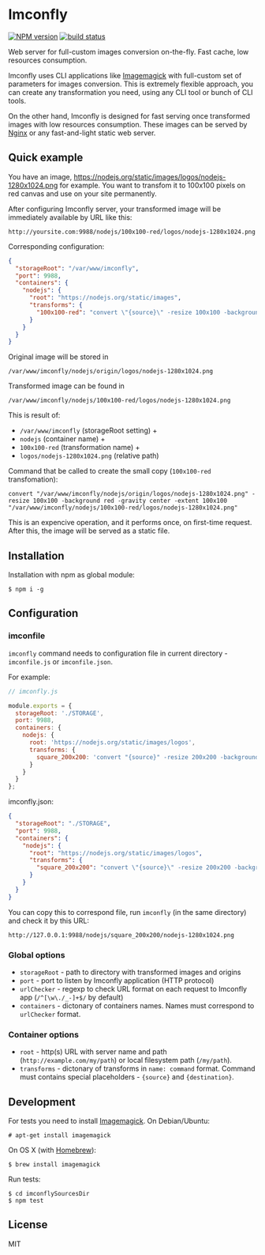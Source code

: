 Imconfly
========

[![NPM version][npm-image]][npm-url]
[![build status][travis-image]][travis-url]

Web server for full-custom images conversion on-the-fly. Fast cache, low resources consumption.

Imconfly uses CLI applications like [Imagemagick][imagemagick-url] with full-custom set of
parameters for images conversion. This is extremely flexible approach, you can create any transformation you
need, using any CLI tool or bunch of CLI tools.

On the other hand, Imconfly is designed for fast serving once transformed images with low resources consumption. These 
images can be served by [Nginx][nginx-url] or any fast-and-light static web server.

Quick example
-------------

You have an image, <https://nodejs.org/static/images/logos/nodejs-1280x1024.png> for example. You want to transfom 
it to 100x100 pixels on red canvas and use on your site permanently.

After configuring Imconfly server, your transformed image will be immediately available by URL like this:

```
http://yoursite.com:9988/nodejs/100x100-red/logos/nodejs-1280x1024.png
```

Corresponding configuration:
 
```json
{
  "storageRoot": "/var/www/imconfly",
  "port": 9988,
  "containers": {
    "nodejs": {
      "root": "https://nodejs.org/static/images",
      "transforms": {
        "100x100-red": "convert \"{source}\" -resize 100x100 -background red -gravity center -extent 100x100 \"{destination}\""
      }
    }
  }
}
```

Original image will be stored in

```
/var/www/imconfly/nodejs/origin/logos/nodejs-1280x1024.png
```

Transformed image can be found in 

```
/var/www/imconfly/nodejs/100x100-red/logos/nodejs-1280x1024.png
```

This is result of:

 * `/var/www/imconfly` (storageRoot setting) + 
 * `nodejs` (container name) + 
 * `100x100-red` (transformation name) + 
 * `logos/nodejs-1280x1024.png` (relative path) 

Command that be called to create the small copy (`100x100-red` transfomation):

```
convert "/var/www/imconfly/nodejs/origin/logos/nodejs-1280x1024.png" -resize 100x100 -background red -gravity center -extent 100x100 "/var/www/imconfly/nodejs/100x100-red/logos/nodejs-1280x1024.png"
```

This is an expencive operation, and it performs once, on first-time request. 
After this, the image will be served as a static file.

Installation
------------

Installation with npm as global module:

```
$ npm i -g
```

Configuration
-------------

### imconfile

``imconfly`` command needs to configuration file in current directory - ``imconfile.js`` or ``imconfile.json``. 

For example:

```javascript
// imconfly.js

module.exports = {
  storageRoot: './STORAGE',
  port: 9988,
  containers: {
    nodejs: {
      root: 'https://nodejs.org/static/images/logos',
      transforms: {
        square_200x200: 'convert "{source}" -resize 200x200 -background red -gravity center -extent 200x200 "{destination}"'
      }
    }
  }
};
```

imconfly.json:


```json
{
  "storageRoot": "./STORAGE",
  "port": 9988,
  "containers": {
    "nodejs": {
      "root": "https://nodejs.org/static/images/logos",
      "transforms": {
        "square_200x200": "convert \"{source}\" -resize 200x200 -background red -gravity center -extent 200x200 \"{destination}\""
      }
    }
  }
}
```

You can copy this to correspond file, run ``imconfly`` (in the same directory) and check it by this URL:

```
http://127.0.0.1:9988/nodejs/square_200x200/nodejs-1280x1024.png
```

### Global options

* ```storageRoot``` - path to directory with transformed images and origins
* ```port``` - port to listen by Imconfly application (HTTP protocol)
* ```urlChecker``` - regexp to check URL format on each request to Imconfly app (```/^[\w\./_-]+$/``` by default)
* ```containers``` - dictonary of containers names. Names must correspond to ```urlChecker``` format.

### Container options

* ```root``` - http(s) URL with server name and path (```http://example.com/my/path```) or local filesystem path 
  (```/my/path```).
* ```transforms``` - dictonary of transforms in ```name: command``` format. Command must contains special placeholders - 
  ```{source}``` and ```{destination}```. 

Development
-----------

For tests you need to install [Imagemagick][imagemagick-url]. On Debian/Ubuntu:

```
# apt-get install imagemagick
```

On OS X (with [Homebrew][homebrew-url]):

```
$ brew install imagemagick
```

Run tests:

```
$ cd imconflySourcesDir
$ npm test
```

License
-------

MIT

[npm-image]: https://img.shields.io/npm/v/imconfly.svg?style=flat-square
[npm-url]: https://www.npmjs.com/package/imconfly
[travis-image]: https://img.shields.io/travis/i-erokhin/imconfly/master.svg?style=flat-square
[travis-url]: https://travis-ci.org/i-erokhin/imconfly
[imagemagick-url]: http://www.imagemagick.org
[nginx-url]: http://nginx.org
[homebrew-url]: http://brew.sh

